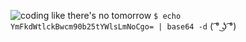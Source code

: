 ![coding like there's no tomorrow](https://i2.wp.com/allhtaccess.info/wp-content/uploads/2018/03/programming.gif?fit=1281%2C716&ssl=1)
`$ echo YmFkdWtlckBwcm90b25tYWlsLmNoCgo= | base64 -d` ( ͡° ͜ʖ ͡°)
